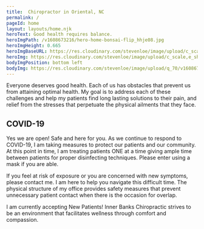 ```yaml
---
title:  Chiropractor in Oriental, NC
permalink: /
pageId: home
layout: layouts/home.njk
heroText: Good health requires balance.
heroImgPath: /v1608673216/hero-home-bonsai-flip_hhje08.jpg
heroImgHeight: 0.665
heroImgBaseURL: https://res.cloudinary.com/stevenloe/image/upload/c_scale,e_sharpen:100,
heroImg: https://res.cloudinary.com/stevenloe/image/upload/c_scale,e_sharpen:100,w_1000/v1608673216/hero-home-bonsai-flip_hhje08.jpg
bodyImgPosition: bottom left
bodyImg: https://res.cloudinary.com/stevenloe/image/upload/q_70/v1608679176/pexels-dominika-roseclay-no-background_m2qgr2.png
---
```


Everyone deserves good health. Each of us has obstacles that prevent us from attaining optimal health. My goal is to address each of these challenges and help my patients find long lasting solutions to their pain, and relief from the stresses that perpetuate the physical ailments that they face. 


<div class="greenbox">

  ## COVID-19

  Yes we are open! Safe and here for you. As we continue to respond to COVID-19, I am taking measures to protect our patients and our community. At this point in time, I am treating patients ONE at a time giving ample time between patients for proper disinfecting techniques. Please enter using a mask if you are able.

  If you feel at risk of exposure or you are concerned with new symptoms, please contact me. I am here to help you navigate this difficult time. The physical structure of my office provides safety measures that prevent unnecessary patient contact when there is the occasion for overlap.

</div>


I am currently accepting New Patients! Inner Banks Chiropractic strives to be an environment that facilitates wellness through comfort and compassion.
